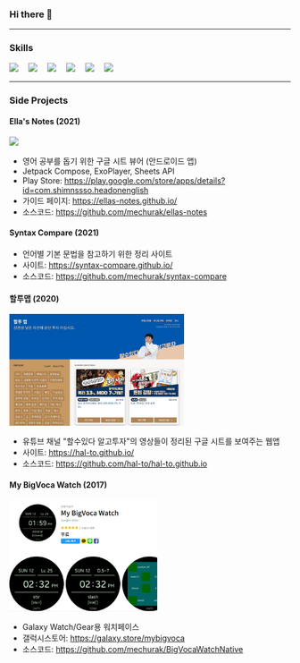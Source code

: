 ### Hi there 👋

---

### Skills
<img src="https://img.shields.io/badge/Kotlin-0095D5?style=flat-square&logo=Kotlin&logoColor=white"/>&emsp;
<img src="https://img.shields.io/badge/Java-007396?style=flat-square&logo=Java&logoColor=white"/>&emsp;
<img src="https://img.shields.io/badge/Python-3766AB?style=flat-square&logo=Python&logoColor=white"/>&emsp;
<img src="https://img.shields.io/badge/C++-00599C?style=flat-square&logo=C%2B%2B&logoColor=white"/>&emsp;
<img src="https://img.shields.io/badge/React-61DAFB?style=flat-square&logo=React&logoColor=white"/>&emsp;
<img src="https://img.shields.io/badge/Unity-000000?style=flat-square&logo=Unity&logoColor=white"/>

---

### Side Projects

#### Ella's Notes (2021)
<img src="https://ellas-notes.github.io/assets/img/banner.jpg" height="200">

- 영어 공부를 돕기 위한 구글 시트 뷰어 (안드로이드 앱)
- Jetpack Compose, ExoPlayer, Sheets API
- Play Store: https://play.google.com/store/apps/details?id=com.shimnssso.headonenglish
- 가이드 페이지: https://ellas-notes.github.io/
- 소스코드: https://github.com/mechurak/ellas-notes

#### Syntax Compare (2021)

- 언어별 기본 문법을 참고하기 위한 정리 사이트
- 사이트: https://syntax-compare.github.io/
- 소스코드: https://github.com/mechurak/syntax-compare

#### 할투맵 (2020)
<img src="https://raw.githubusercontent.com/hal-to/hal-to.github.io/main/haltomap.jpg" height="200">

- 유튜브 채널 "할수있다 알고투자"의 영상들이 정리된 구글 시트를 보여주는 웹앱
- 사이트: https://hal-to.github.io/
- 소스코드: https://github.com/hal-to/hal-to.github.io

#### My BigVoca Watch (2017)
<img src="https://raw.githubusercontent.com/mechurak/BigVocaWatchNative/master/bigvoca.jpg" height="200">

- Galaxy Watch/Gear용 워치페이스
- 갤럭시스토어: https://galaxy.store/mybigvoca
- 소스코드: https://github.com/mechurak/BigVocaWatchNative

